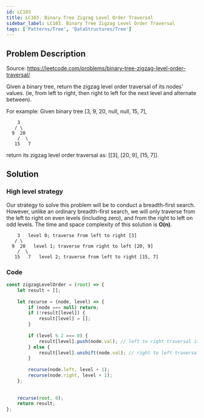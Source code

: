 ```yaml
---
id: LC103
title: LC103. Binary Tree Zigzag Level Order Traversal
sidebar_label: LC103. Binary Tree Zigzag Level Order Traversal
tags: ['Patterns/Tree', 'DataStructures/Tree']
---
```


## Problem Description

Source: https://leetcode.com/problems/binary-tree-zigzag-level-order-traversal/

Given a binary tree, return the zigzag level order traversal of its nodes' values. (ie, from left to right, then right to left for the next level and alternate between).

For example:
Given binary tree [3, 9, 20, null, null, 15, 7],

```
    3
   / \
  9  20
    /  \
   15   7
```

return its zigzag level order traversal as: [[3], [20, 9], [15, 7]].

## Solution

### High level strategy
Our strategy to solve this problem will be to conduct a breadth-first search. However, unlike an ordinary breadth-first search, we will only traverse from the left to right on even levels (including zero), and from the right to left on odd levels. The time and space complexity of this solution is **O(n)**.

```
    3   level 0; traverse from left to right [3]
   / \
  9  20   level 1; traverse from right to left [20, 9]
    /  \
   15   7   level 2; traverse from left to right [15, 7]
```

### Code
```javascript
const zigzagLevelOrder = (root) => {
    let result = [];
    
    let recurse = (node, level) => {
        if (node === null) return;
        if (!result[level]) {
            result[level] = [];
        }
        
        if (level % 2 === 0) {
            result[level].push(node.val); // left to right traversal is implemented with the push method
        } else {
            result[level].unshift(node.val); // right to left traversal is implemented with the unshift method
        }
        
        recurse(node.left, level + 1);
        recurse(node.right, level + 1);
    };
    
    
    recurse(root, 0);
    return result;
};
```